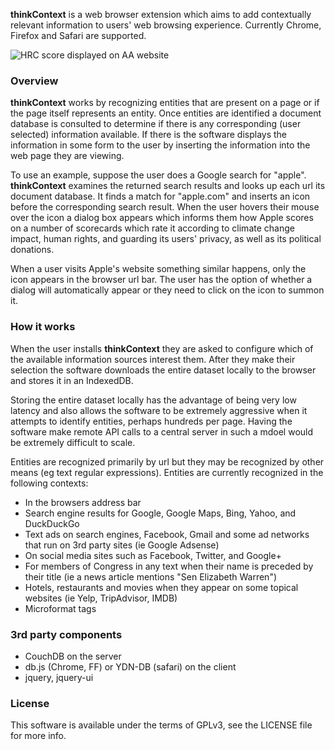 **thinkContext** is a web browser extension which aims to add contextually relevant information to users' web browsing experience.  Currently Chrome, Firefox and Safari are supported.

![HRC score displayed on AA website](https://pbs.twimg.com/media/B0kFt0oCYAAxXsg.png:large)

### Overview

**thinkContext** works by recognizing entities that are present on a page or if the page itself represents an entity.  Once entities are identified a document database is consulted to determine if there is any corresponding (user selected) information available.  If there is the software displays the information in some form to the user by inserting the information into the web page they are viewing.

To use an example, suppose the user does a Google search for "apple".  **thinkContext** examines the returned search results and looks up each url its document database.  It finds a match for "apple.com" and inserts an icon before the corresponding search result.  When the user hovers their mouse over the icon a dialog box appears which informs them how Apple scores on a number of scorecards which rate it according to climate change impact, human rights, and guarding its users' privacy, as well as its political donations.  

When a user visits Apple's website something similar happens, only the icon appears in the browser url bar.  The user has the option of whether a dialog will automatically appear or they need to click on the icon to summon it.  

### How it works

When the user installs **thinkContext** they are asked to configure which of the available information sources interest them.  After they make their selection the software downloads the entire dataset locally to the browser and stores it in an IndexedDB.

Storing the entire dataset locally has the advantage of being very low latency and also allows the software to be extremely aggressive when it attempts to identify entities, perhaps hundreds per page.  Having the software make remote API calls to a central server in such a mdoel would be extremely difficult to scale.

Entities are recognized primarily by url but they may be recognized by other means (eg text regular expressions).  Entities are currently recognized in the following contexts:

* In the browsers address bar
* Search engine results for Google, Google Maps, Bing, Yahoo, and DuckDuckGo
* Text ads on search engines, Facebook, Gmail and some ad networks that run on 3rd party sites (ie Google Adsense)
* On social media sites such as Facebook, Twitter, and Google+
* For members of Congress in any text when their name is preceded by their title (ie a news article mentions "Sen Elizabeth Warren")
* Hotels, restaurants and movies when they appear on some topical websites (ie Yelp, TripAdvisor, IMDB)
* Microformat tags

### 3rd party components

* CouchDB on the server
* db.js (Chrome, FF) or YDN-DB (safari) on the client
* jquery, jquery-ui

### License

This software is available under the terms of GPLv3, see the LICENSE file for more info.
